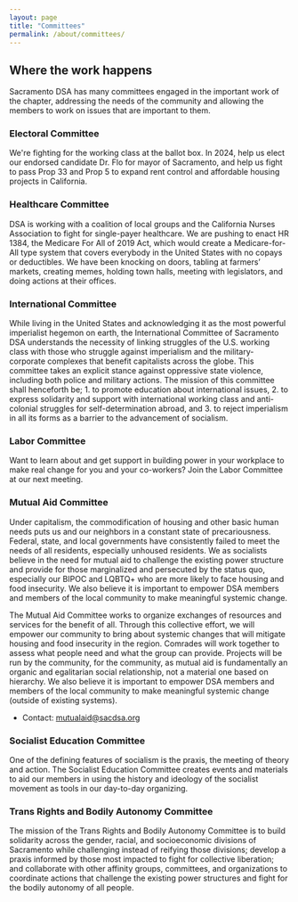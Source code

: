 ```yaml
---
layout: page
title: "Committees"
permalink: /about/committees/
---
```

## Where the work happens

Sacramento DSA has many committees engaged in the important work of the chapter,
addressing the needs of the community and allowing the members to work on issues
that are important to them.

### Electoral Committee

We're fighting for the working class at the ballot box. In 2024, help us elect
our endorsed candidate Dr. Flo for mayor of Sacramento, and help us fight to pass
Prop 33 and Prop 5 to expand rent control and affordable housing projects in California.


### Healthcare Committee

DSA is working with a coalition of local groups and the California Nurses
Association to fight for single-payer healthcare. We are pushing to enact HR
1384, the Medicare For All of 2019 Act, which would create a Medicare-for-All
type system that covers everybody in the United States with no copays or
deductibles. We have been knocking on doors, tabling at farmers’ markets,
creating memes, holding town halls, meeting with legislators, and doing actions
at their offices.

### International Committee

While living in the United States and acknowledging it as the most powerful
imperialist hegemon on earth, the International Committee of Sacramento DSA
understands the necessity of linking struggles of the U.S. working class with
those who struggle against imperialism and the military-corporate complexes that
benefit capitalists across the globe. This committee takes an explicit stance
against oppressive state violence, including both police and military actions.
The mission of this committee shall henceforth be; 1. to promote education about
international issues, 2. to express solidarity and support with international
working class and anti-colonial struggles for self-determination abroad, and 3.
to reject imperialism in all its forms as a barrier to the advancement of
socialism.

### Labor Committee

Want to learn about and get support in building power in your workplace to make
real change for you and your co-workers? Join the Labor Committee at our next
meeting.

### Mutual Aid Committee

Under capitalism, the commodification of housing and other basic human needs
puts us and our neighbors in a constant state of precariousness. Federal, state,
and local governments have consistently failed to meet the needs of all
residents, especially unhoused residents. We as socialists believe in the need
for mutual aid to challenge the existing power structure and provide for those
marginalized and persecuted by the status quo, especially our BIPOC and LQBTQ+
who are more likely to face housing and food insecurity. We also believe it is
important to empower DSA members and members of the local community to make
meaningful systemic change.

The Mutual Aid Committee works to organize exchanges of resources and services
for the benefit of all. Through this collective effort, we will empower our
community to bring about systemic changes that will mitigate housing and food
insecurity in the region. Comrades will work together to assess what people need
and what the group can provide. Projects will be run by the community, for the
community, as mutual aid is fundamentally an organic and egalitarian social
relationship, not a material one based on hierarchy. We also believe it is
important to empower DSA members and members of the local community to make
meaningful systemic change (outside of existing systems).

* Contact: mutualaid@sacdsa.org

### Socialist Education Committee

One of the defining features of socialism is the praxis, the meeting of theory
and action. The Socialist Education Committee creates events and materials to
aid our members in using the history and ideology of the socialist movement as
tools in our day-to-day organizing.

### Trans Rights and Bodily Autonomy Committee

The mission of the Trans Rights and Bodily Autonomy Committee is to build solidarity across the gender, racial, and socioeconomic divisions of Sacramento while challenging instead of reifying those divisions; develop a praxis informed by those most impacted to fight for collective liberation; and collaborate with other affinity groups, committees, and organizations to coordinate actions that challenge the existing power structures and fight for the bodily autonomy of all people.



